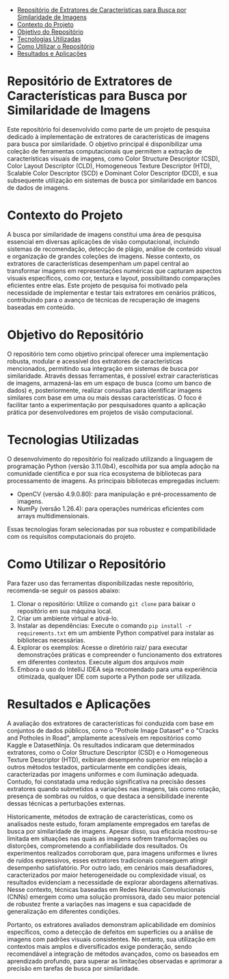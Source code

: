 - [Repositório de Extratores de Características para Busca por Similaridade de Imagens](#repositório-de-extratores-de-características-para-busca-por-similaridade-de-imagens)
- [Contexto do Projeto](#contexto-do-projeto)
- [Objetivo do Repositório](#objetivo-do-repositório)
- [Tecnologias Utilizadas](#tecnologias-utilizadas)
- [Como Utilizar o Repositório](#como-utilizar-o-repositório)
- [Resultados e Aplicações](#resultados-e-aplicações)


# Repositório de Extratores de Características para Busca por Similaridade de Imagens
Este repositório foi desenvolvido como parte de um projeto de pesquisa dedicado à implementação de extratores de 
características de imagens para busca por similaridade. O objetivo principal é disponibilizar uma coleção de ferramentas
computacionais que permitem a extração de características visuais de imagens, como Color Structure Descriptor (CSD), 
Color Layout Descriptor (CLD), Homogeneous Texture Descriptor (HTD), Scalable Color Descriptor (SCD) e Dominant Color 
Descriptor (DCD), e sua subsequente utilização em sistemas de busca por similaridade em bancos de dados de imagens.

# Contexto do Projeto
A busca por similaridade de imagens constitui uma área de pesquisa essencial em diversas aplicações de visão computacional,
incluindo sistemas de recomendação, detecção de plágio, análise de conteúdo visual e organização de grandes coleções de 
imagens. Nesse contexto, os extratores de características desempenham um papel central ao transformar imagens em 
representações numéricas que capturam aspectos visuais específicos, como cor, textura e layout, possibilitando comparações
eficientes entre elas. Este projeto de pesquisa foi motivado pela necessidade de implementar e testar tais extratores em 
cenários práticos, contribuindo para o avanço de técnicas de recuperação de imagens baseadas em conteúdo.

# Objetivo do Repositório
O repositório tem como objetivo principal oferecer uma implementação robusta, modular e acessível dos extratores
de características mencionados, permitindo sua integração em sistemas de busca por similaridade. Através dessas 
ferramentas, é possível extrair características de imagens, armazená-las em um espaço de busca (como um banco de dados) 
e, posteriormente, realizar consultas para identificar imagens similares com base em uma ou mais dessas características. 
O foco é facilitar tanto a experimentação por pesquisadores quanto a aplicação prática por desenvolvedores em projetos de
visão computacional.

# Tecnologias Utilizadas
O desenvolvimento do repositório foi realizado utilizando a linguagem de programação Python (versão 3.11.0b4), 
escolhida por sua ampla adoção na comunidade científica e por sua rica ecosystema de bibliotecas para processamento de 
imagens. As principais bibliotecas empregadas incluem:

- OpenCV (versão 4.9.0.80): para manipulação e pré-processamento de imagens.
- NumPy (versão 1.26.4): para operações numéricas eficientes com arrays multidimensionais.

Essas tecnologias foram selecionadas por sua robustez e compatibilidade com os requisitos computacionais do projeto.

# Como Utilizar o Repositório
Para fazer uso das ferramentas disponibilizadas neste repositório, recomenda-se seguir os passos abaixo:

1. Clonar o repositório: Utilize o comando `git clone` para baixar o repositório em sua máquina local.
2. Criar um ambiente virtual e ativá-lo. 
3. Instalar as dependências: Execute o comando `pip install -r requirements.txt` em um ambiente Python compatível para instalar as bibliotecas necessárias.
4. Explorar os exemplos: Acesse o diretório raiz/ para executar demonstrações práticas e compreender o funcionamento dos extratores em diferentes contextos. Execute algum dos arquivos *main*
5. Embora o uso do IntelliJ IDEA seja recomendado para uma experiência otimizada, qualquer IDE com suporte a Python pode ser utilizada.

# Resultados e Aplicações
A avaliação dos extratores de características foi conduzida com base em conjuntos de dados públicos, como o
"Pothole Image Dataset" e o "Cracks and Potholes in Road", amplamente acessíveis em repositórios como Kaggle e
DatasetNinja. Os resultados indicaram que determinados extratores, como o Color Structure Descriptor (CSD) e 
o Homogeneous Texture Descriptor (HTD), exibiram desempenho superior em relação a outros métodos testados, 
particularmente em condições ideais, caracterizadas por imagens uniformes e com iluminação adequada. Contudo, 
foi constatada uma redução significativa na precisão desses extratores quando submetidos a variações nas imagens,
tais como rotação, presença de sombras ou ruídos, o que destaca a sensibilidade inerente dessas técnicas a perturbações 
externas.

Historicamente, métodos de extração de características, como os analisados neste estudo, foram amplamente empregados 
em tarefas de busca por similaridade de imagens. Apesar disso, sua eficácia mostrou-se limitada em situações nas quais
as imagens sofrem transformações ou distorções, comprometendo a confiabilidade dos resultados. Os experimentos realizados
corroboram que, para imagens uniformes e livres de ruídos expressivos, esses extratores tradicionais conseguem atingir
desempenho satisfatório. Por outro lado, em cenários mais desafiadores, caracterizados por maior heterogeneidade ou 
complexidade visual, os resultados evidenciam a necessidade de explorar abordagens alternativas. Nesse contexto, 
técnicas baseadas em Redes Neurais Convolucionais (CNNs) emergem como uma solução promissora, dado seu maior potencial 
de robustez frente a variações nas imagens e sua capacidade de generalização em diferentes condições.

Portanto, os extratores avaliados demonstram aplicabilidade em domínios específicos, como a detecção de defeitos em 
superfícies ou a análise de imagens com padrões visuais consistentes. No entanto, sua utilização em contextos mais amplos 
e diversificados exige ponderação, sendo recomendável a integração de métodos avançados, como os baseados em aprendizado 
profundo, para superar as limitações observadas e aprimorar a precisão em tarefas de busca por similaridade.